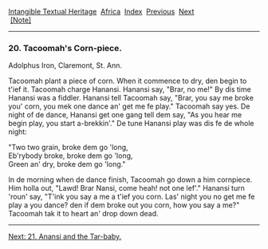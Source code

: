 [Intangible Textual Heritage](../../index)  [Africa](../index) 
[Index](index)  [Previous](jas019)  [Next](jas021)   
 [\[Note\]](jas020n)

------------------------------------------------------------------------

### 20. Tacoomah's Corn-piece.

Adolphus Iron, Claremont, St. Ann.

Tacoomah plant a piece of corn. When it commence to dry, den begin to
t'ief it. Tacoomah charge Hanansi. Hanansi say, "Brar, no me!" By dis
time Hanansi was a fiddler. Hanansi tell Tacoomah say, "Brar, you say me
broke you' corn, you mek one dance an' get me fe play." Tacoomah say
yes. De night of de dance, Hanansi get one gang tell dem say, "As you
hear me begin play, you start a-brekkin'." De tune Hanansi play was dis
fe de whole night:

"Two two grain, broke dem go 'long,  
Eb'rybody broke, broke dem go 'long,  
Green an' dry, broke dem go 'long."

In de morning when de dance finish, Tacoomah go down a him cornpiece.
Him holla out, "Lawd! Brar Nansi, come heah! not one lef'." Hanansi turn
'roun' say, "T'ink you say a me a t'ief you corn. Las' night you no get
me fe play a you dance? den if dem broke out you corn, how you say a
me?" Tacoomah tak it to heart an' drop down dead.

------------------------------------------------------------------------

[Next: 21. Anansi and the Tar-baby.](jas021)
